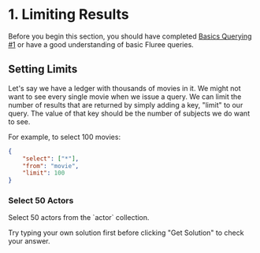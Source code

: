 # 1. Limiting Results

Before you begin this section, you should have completed [Basics Querying #1](/lesson/bg-query/1) or have a good understanding of basic Fluree queries.

## Setting Limits

Let's say we have a ledger with thousands of movies in it. We might not want to see every single movie when we issue a query. We can limit the number of results that are returned by simply adding a key, "limit" to our query. The value of that key should be the number of subjects we do want to see.

For example, to select 100 movies:

```json
{
    "select": ["*"],
    "from": "movie",
    "limit": 100
}
```

<div class="challenge">
<h3>Select 50 Actors</h3>
<p>
Select 50 actors from the `actor` collection.
</p>

<p>Try typing your own solution first before clicking "Get Solution" to check your answer. </p>
</div>
